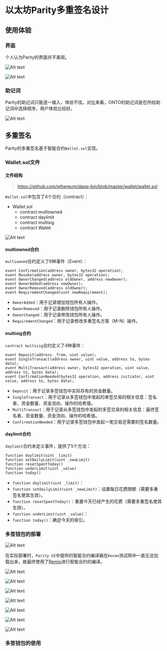 # 以太坊Parity多重签名设计

## 使用体验

### 界面

个人认为Parity的界面并不美观。

![Alt text](img/Parity_UI/parity_ui.png)

![Alt text](img/Parity_UI/parity_ui_accounts.png)

### 助记词

Parity的助记词只能逐一输入，体验不佳。对比来看，ONTO的助记词是在所给助记词中选择顺序，用户体验比较好。

![Alt text](/img/Parity_UI/parity_owner_recovery_phrase.png)

## 多重签名

Parity的多重签名基于智能合约`Wallet.sol`实现。

### Wallet.sol文件

#### 文件结构

> https://github.com/ethereum/dapp-bin/blob/master/wallet/wallet.sol

`Wallet.sol`中包含了4个合约（contract）：

- Wallet.sol
  - contract multiowned
  - contract daylimit
  - contract multisig
  - contract Wallet

![Alt text](img/Parity_UI/wallel_sol_uml.png)

#### multiowned合约

`multiowned`合约定义了6种事件（Event）：

```
event Confirmation(address owner, bytes32 operation);
event Revoke(address owner, bytes32 operation);
event OwnerChanged(address oldOwner, address newOwner);
event OwnerAdded(address newOwner);
event OwnerRemoved(address oldOwner);
event RequirementChanged(uint newRequirement);
```

- `OwnerAdded`：用于记录增加钱包所有人操作。
- `OwnerRemoved`：用于记录删除钱包所有人操作。
- `OwnerChanged`：用于记录修改钱包所有人操作。
- `RequirementChanged`：用于记录修改多重签名方案（M-N）操作。

#### multisig合约

`contract multisig`合约定义了4种事件：

```
event Deposit(address _from, uint value);
event SingleTransact(address owner, uint value, address to, bytes data);
event MultiTransact(address owner, bytes32 operation, uint value, address to, bytes data);
event ConfirmationNeeded(bytes32 operation, address initiator, uint value, address to, bytes data);
```    

- `Deposit`：用于记录多签钱包中实际存有的资金数量。
- `SingleTransact`：用于记录从多签钱包中发起的单签交易的相关信息：签名者、资金数量、资金流向、操作的哈希值。
- `MultiTransact`：用于记录从多签钱包中发起的多签交易的相关信息：最终签名者、资金数量、资金流向、操作的哈希值。
- `ConfirmationNeeded`：用于记录多签钱包中发起一笔交易还需要的签名数量。

#### daylimit合约

`daylimit`合约未定义事件，提供了5个方法：

```
function daylimit(uint _limit)
function setDailyLimit(uint _newLimit)
function resetSpentToday()
function underLimit(uint _value)
function today()
```

- `function daylimit(uint _limit)`：
- `function setDailyLimit(uint _newLimit)`：设置每日花费限额（需要多重签名使其生效）。
- `function resetSpentToday()`：重置今天已经产生的花费（需要多重签名使其生效）。
- `function underLimit(uint _value)`：
- `function today()`：确定今天的索引。

### 多签钱包的部署

![Alt text](img/Parity_UI/parity_multisig_wallet.png)

在实际部署时，`Parity UI`中提供的智能合约编译器在`Kovan`测试网中一直无法加载出来，故最终使用了[Remix](https://remix.ethereum.org/)进行智能合约的编译。

![Alt text](img/Parity_UI/multisig_deploy_1.png)

![Alt text](img/Parity_UI/multisig_deploy_2.png)

![Alt text](img/Parity_UI/multisig_deploy_3.png)

![Alt text](img/Parity_UI/multisig_deploy_4.png)

![Alt text](img/Parity_UI/multisig_deploy_5.png)

![Alt text](img/Parity_UI/multisig_deploy_6.png)

![Alt text](img/Parity_UI/multisig_deploy_7.png)

### 多签钱包的使用

